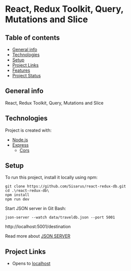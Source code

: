 # React, Redux Toolkit, Query, Mutations and Slice


## Table of contents
* [General info](#general-info)
* [Technologies](#technologies)
* [Setup](#setup)
* [Project Links](#project-links)
* [Features](#features)
* [Project Status](#project-status)

## General info
React, Redux Toolkit, Query, Mutations and Slice

## Technologies
Project is created with:
* [Node.js](https://nodejs.org/en)
* [Express](https://expressjs.com/)
     - [Cors](https://expressjs.com/en/resources/middleware/cors.html)

## Setup
To run this project, install it locally using npm:
```
git clone https://github.com/Sisarus/react-redux-db.git
cd .\react-redux-db\
npm install
npm run dev
```

Start JSON server in Git Bash:
```
json-server --watch data/traveldb.json --port 5001
```

http://localhost:5001/destination

Read more about [JSON SERVER](https://www.npmjs.com/package/json-server)

## Project Links

* Opens to [localhost](http://localhost:3001/api/notes)

